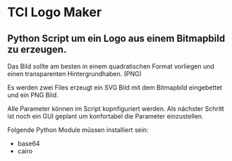 # TCI Logo Maker
## Python Script um ein Logo aus einem Bitmapbild zu erzeugen.

Das Bild sollte am besten in einem quadratischen Format vorliegen 
und einen transparenten Hintergrundhaben. (PNG)

Es werden zwei Files erzeugt ein SVG Bild mit dem Bitmapbild eingebettet
 und ein PNG Bild.
 
Alle Parameter können im Script kopnfiguriert werden.
Als nächster Schritt ist noch ein GUI geplant um konfortabel 
die Parameter einzustellen.

Folgende Python Module müssen installiert sein:

- base64
- cairo 
